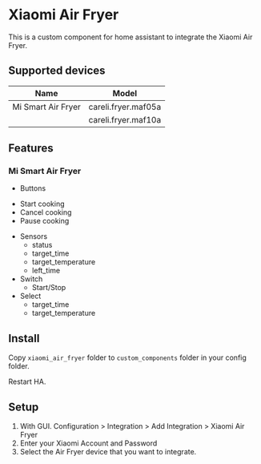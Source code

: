 # Xiaomi Air Fryer

This is a custom component for home assistant to integrate the Xiaomi Air Fryer.

## Supported devices

| Name                        | Model                  | 
|  -------------------------  | ---------------------- | 
| Mi Smart Air Fryer          | careli.fryer.maf05a  | 
|                             | careli.fryer.maf10a  | 

## Features

### Mi Smart Air Fryer

* Buttons
 - Start cooking
 - Cancel cooking
 - Pause cooking
* Sensors
  - status
  - target_time
  - target_temperature
  - left_time
* Switch
  -  Start/Stop
* Select
  - target_time
  - target_temperature

## Install

Copy `xiaomi_air_fryer` folder to `custom_components` folder in your config folder.

Restart HA.

## Setup


1. With GUI. Configuration > Integration > Add Integration > Xiaomi Air Fryer
2. Enter your Xiaomi Account and Password
3. Select the Air Fryer device that you want to integrate.

